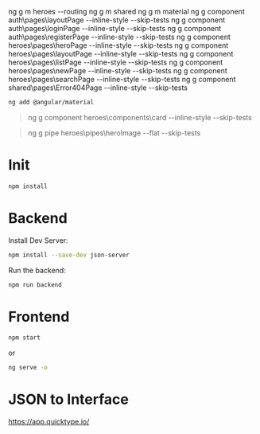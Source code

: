 

ng g m heroes --routing
ng g m shared
ng g m material
ng g component auth\pages\layoutPage --inline-style --skip-tests
ng g component auth\pages\loginPage --inline-style --skip-tests
ng g component auth\pages\registerPage --inline-style --skip-tests
ng g component heroes\pages\heroPage --inline-style --skip-tests
ng g component heroes\pages\layoutPage --inline-style --skip-tests
ng g component heroes\pages\listPage --inline-style --skip-tests
ng g component heroes\pages\newPage --inline-style --skip-tests
ng g component heroes\pages\searchPage --inline-style --skip-tests
ng g component shared\pages\Error404Page --inline-style --skip-tests


```bash
ng add @angular/material
```

> ng g component heroes\components\card --inline-style --skip-tests

> ng g pipe heroes\pipes\heroImage --flat --skip-tests

# Init

```bash
npm install
```

# Backend

Install Dev Server:

```bash
npm install --save-dev json-server
```

Run the backend:

```bash
npm run backend
```

# Frontend

```bash
npm start
```
or
```bash
ng serve -o
```

# JSON to Interface

https://app.quicktype.io/
